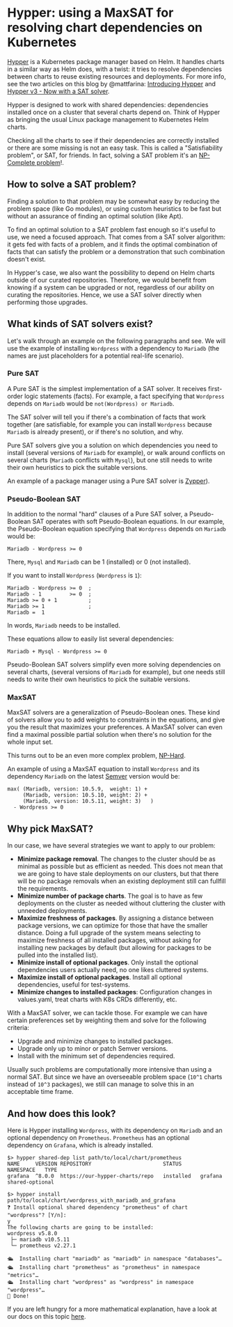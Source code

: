 # Hypper: using a MaxSAT for resolving chart dependencies on Kubernetes

[Hypper](http://hypper.io) is a Kubernetes package manager based on Helm. It
handles charts in a similar way as Helm does, with a twist: it tries to resolve
dependencies between charts to reuse existing resources and deployments.
For more info, see the two articles on this blog by @mattfarina: [Introducing
Hypper](https://community.suse.com/posts/15893197) and
[Hypper v3 - Now with a SAT solver](https://community.suse.com/posts/14072167).

Hypper is designed to work with shared dependencies: dependencies installed once
on a cluster that several charts depend on. Think of Hypper as bringing the
usual Linux package management to Kubernetes Helm charts.

Checking all the charts to see if their dependencies are correctly installed or
there are some missing is not an easy task. This is called a "Satisfiability
problem", or SAT, for friends. In fact, solving a SAT problem it's an [NP-Complete
problem](https://en.wikipedia.org/wiki/Boolean_satisfiability_problem#Unrestricted_satisfiability_(SAT))!.

## How to solve a SAT problem?

Finding a solution to that problem may be somewhat easy by reducing the problem
space (like Go modules), or using custom heuristics to be fast but without an
assurance of finding an optimal solution (like Apt).

To find an optimal solution to a SAT problem fast enough so it's useful to use,
we need a focused approach. That comes from a SAT solver algorithm: it gets fed
with facts of a problem, and it finds the optimal combination of facts that can
satisfy the problem or a demonstration that such combination doesn't exist.

In Hypper's case, we also want the possibility to depend on Helm charts outside
of our curated repositories. Therefore, we would benefit from knowing if a
system can be upgraded or not, regardless of our ability on curating the
repositories. Hence, we use a SAT solver directly when performing those
upgrades.

## What kinds of SAT solvers exist?

Let's walk through an example on the following paragraphs and see. We will use
the example of installing `Wordpress` with a dependency to `Mariadb` (the names
are just placeholders for a potential real-life scenario).

### Pure SAT

A Pure SAT is the simplest implementation of a SAT solver. It receives
first-order logic statements (facts). For example, a fact specifying that
`Wordpress` depends on `Mariadb` would be `not(Wordpress) or Mariadb`.

The SAT solver will tell you if there's a combination of facts that work together
(are satisfiable, for example you can install `Wordpress` because `Mariadb` is
already present), or if there's no solution, and why.

Pure SAT solvers give you a solution on which dependencies you need to install
(several versions of `Mariadb` for example), or walk around conflicts on several
charts (`Mariadb` conflicts with `Mysql`), but one still needs to write their
own heuristics to pick the suitable versions.

An example of a package manager using a Pure SAT solver is
[Zypper](https://en.opensuse.org/Portal:Zypper)).

### Pseudo-Boolean SAT

In addition to the normal "hard" clauses of a Pure SAT solver, a Pseudo-Boolean
SAT operates with soft Pseudo-Boolean equations. In our example,  the
Pseudo-Boolean equation specifying that `Wordpress` depends on `Mariadb` would
be:

```
Mariadb - Wordpress >= 0
```

There, `Mysql` and `Mariadb` can be 1 (installed) or 0 (not installed).

If you want to install `Wordpress` (`Wordpress` is `1`):
```
Mariadb - Wordpress >= 0  ; 
Mariadb - 1         >= 0  ; 
Mariadb >= 0 + 1          ;
Mariadb >= 1              ;
Mariadb =  1
```
In words, `Mariadb` needs to be installed.

These equations allow to easily list several dependencies:
```
Mariadb + Mysql - Wordpress >= 0
```

Pseudo-Boolean SAT solvers simplify even more solving dependencies on several
charts, (several versions of `Mariadb` for example), but one needs still needs
to write their own heuristics to pick the suitable versions.

### MaxSAT

MaxSAT solvers are a generalization of Pseudo-Boolean ones. These kind of
solvers allow you to add weights to constraints in the equations, and give you
the result that maximizes your preferences. A MaxSAT solver can even find a
maximal possible partial solution when there's no solution for the whole input
set.

This turns out to be an even more complex problem,
[NP-Hard](https://en.wikipedia.org/wiki/Maximum_satisfiability_problem).

An example of using a MaxSAT equation to install `Wordpress` and its dependency
`Mariadb` on the latest [Semver](https://semver.org/) version would be:

```
max( (Mariadb, version: 10.5.9,  weight: 1) + 
     (Mariadb, version: 10.5.10, weight: 2) + 
     (Mariadb, version: 10.5.11, weight: 3)   )
  - Wordpress >= 0
```

## Why pick MaxSAT?

In our case, we have several strategies we want to apply to our problem:
- **Minimize package removal**. The changes to the cluster should be as minimal
  as possible but as efficient as needed. This does not mean that we are going
  to have stale deployments on our clusters, but that there will be no package
  removals when an existing deployment still can fullfill the requirements.
- **Minimize number of package charts**. The goal is to have as few deployments
  on the cluster as needed without cluttering the cluster with unneeded deployments. 
- **Maximize freshness of packages**. By assigning a distance between package
  versions, we can optimize for those that have the smaller distance. Doing a
  full upgrade of the system means selecting to maximize freshness of all
  installed packages, without asking for installing new packages by default (but
  allowing for packages to be pulled into the installed list).
- **Minimize install of optional packages**. Only install the optional
  dependencies users actually need, no one likes cluttered systems. 
- **Maximize install of optional packages**. Install all optional dependencies, 
  useful for test-systems.
- **Minimize changes to installed packages**: Configuration changes in
  values.yaml, treat charts with K8s CRDs differently, etc.
  
With a MaxSAT solver, we can tackle those. For example we can have certain
preferences set by weighting them and solve for the following criteria:
- Upgrade and minimize changes to installed packages.
- Upgrade only up to minor or patch Semver versions.
- Install with the minimum set of dependencies required.

Usually such problems are computationally more intensive than using a normal
SAT. But since we have an overseeable problem space (`10^1` charts instead of
`10^3` packages), we still can manage to solve this in an acceptable time frame. 

## And how does this look?

Here is Hypper installing `Wordpress`, with its dependency on `Mariadb` and an
optional dependency on `Prometheus`.  `Prometheus` has an optional dependency on
`Grafana`, which is already installed.

``` console
$> hypper shared-dep list path/to/local/chart/prometheus
NAME     VERSION REPOSITORY                       STATUS      NAMESPACE   TYPE
grafana  ^8.0.0  https://our-hypper-charts/repo   installed   grafana     shared-optional

$> hypper install path/to/local/chart/wordpress_with_mariadb_and_grafana
❓ Install optional shared dependency "prometheus" of chart "wordpress"? [Y/n]:
y
The following charts are going to be installed:
wordpress v5.8.0
 ├─ mariadb v10.5.11
 └─ prometheus v2.27.1

🛳  Installing chart "mariadb" as "mariadb" in namespace "databases"…
🛳  Installing chart "prometheus" as "prometheus" in namespace "metrics"…
🛳  Installing chart "wordpress" as "wordpress" in namespace "wordpress"…
👏 Done!
```

If you are left hungry for a more mathematical explanation, have a look at our
docs on this topic
[here](https://github.com/rancher-sandbox/hypper/blob/main/docs/design/sat-solver.md).
